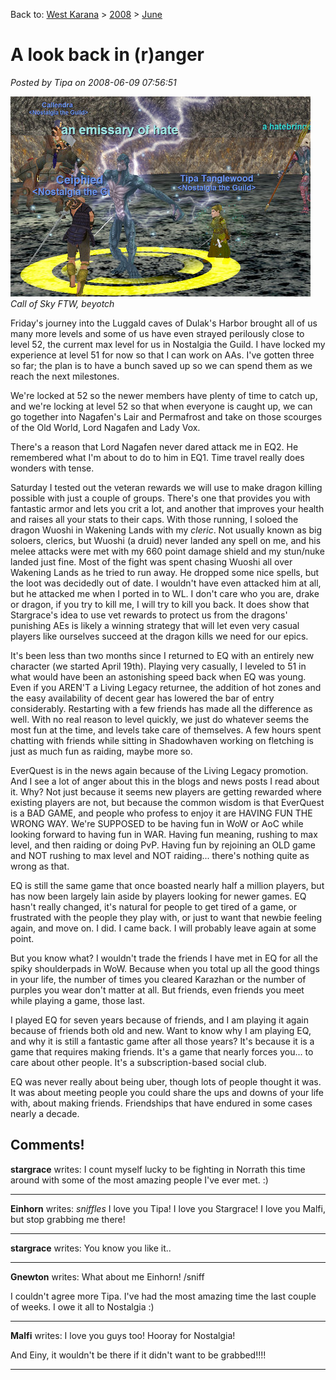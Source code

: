Back to: [West Karana](/posts/westkarana.md) > [2008](/posts/2008/westkarana.md) > [June](./westkarana.md)
# A look back in (r)anger

*Posted by Tipa on 2008-06-09 07:56:51*

![eqgame-2008-06-06-20-30-07-18.jpg](../../../uploads/2008/06/eqgame-2008-06-06-20-30-07-18.jpg)  
*Call of Sky FTW, beyotch*

Friday's journey into the Luggald caves of Dulak's Harbor brought all of us many more levels and some of us have even strayed perilously close to level 52, the current max level for us in Nostalgia the Guild. I have locked my experience at level 51 for now so that I can work on AAs. I've gotten three so far; the plan is to have a bunch saved up so we can spend them as we reach the next milestones.

We're locked at 52 so the newer members have plenty of time to catch up, and we're locking at level 52 so that when everyone is caught up, we can go together into Nagafen's Lair and Permafrost and take on those scourges of the Old World, Lord Nagafen and Lady Vox.

There's a reason that Lord Nagafen never dared attack me in EQ2. He remembered what I'm about to do to him in EQ1. Time travel really does wonders with tense.

Saturday I tested out the veteran rewards we will use to make dragon killing possible with just a couple of groups. There's one that provides you with fantastic armor and lets you crit a lot, and another that improves your health and raises all your stats to their caps. With those running, I soloed the dragon Wuoshi in Wakening Lands with my *cleric*. Not usually known as big soloers, clerics, but Wuoshi (a druid) never landed any spell on me, and his melee attacks were met with my 660 point damage shield and my stun/nuke landed just fine. Most of the fight was spent chasing Wuoshi all over Wakening Lands as he tried to run away. He dropped some nice spells, but the loot was decidedly out of date. I wouldn't have even attacked him at all, but he attacked me when I ported in to WL. I don't care who you are, drake or dragon, if you try to kill me, I will try to kill you back. It does show that Stargrace's idea to use vet rewards to protect us from the dragons' punishing AEs is likely a winning strategy that will let even very casual players like ourselves succeed at the dragon kills we need for our epics.

It's been less than two months since I returned to EQ with an entirely new character (we started April 19th). Playing very casually, I leveled to 51 in what would have been an astonishing speed back when EQ was young. Even if you AREN'T a Living Legacy returnee, the addition of hot zones and the easy availability of decent gear has lowered the bar of entry considerably. Restarting with a few friends has made all the difference as well. With no real reason to level quickly, we just do whatever seems the most fun at the time, and levels take care of themselves. A few hours spent chatting with friends while sitting in Shadowhaven working on fletching is just as much fun as raiding, maybe more so.

EverQuest is in the news again because of the Living Legacy promotion. And I see a lot of anger about this in the blogs and news posts I read about it. Why? Not just because it seems new players are getting rewarded where existing players are not, but because the common wisdom is that EverQuest is a BAD GAME, and people who profess to enjoy it are HAVING FUN THE WRONG WAY. We're SUPPOSED to be having fun in WoW or AoC while looking forward to having fun in WAR. Having fun meaning, rushing to max level, and then raiding or doing PvP. Having fun by rejoining an OLD game and NOT rushing to max level and NOT raiding... there's nothing quite as wrong as that.

EQ is still the same game that once boasted nearly half a million players, but has now been largely lain aside by players looking for newer games. EQ hasn't really changed, it's natural for people to get tired of a game, or frustrated with the people they play with, or just to want that newbie feeling again, and move on. I did. I came back. I will probably leave again at some point.

But you know what? I wouldn't trade the friends I have met in EQ for all the spiky shoulderpads in WoW. Because when you total up all the good things in your life, the number of times you cleared Karazhan or the number of purples you wear don't matter at all. But friends, even friends you meet while playing a game, those last.

I played EQ for seven years because of friends, and I am playing it again because of friends both old and new. Want to know why I am playing EQ, and why it is still a fantastic game after all those years? It's because it is a game that requires making friends. It's a game that nearly forces you... to care about other people. It's a subscription-based social club.

EQ was never really about being uber, though lots of people thought it was. It was about meeting people you could share the ups and downs of your life with, about making friends. Friendships that have endured in some cases nearly a decade.

## Comments!

**stargrace** writes: I count myself lucky to be fighting in Norrath this time around with some of the most amazing people I've ever met. :)

---

**Einhorn** writes: *sniffles* I love you Tipa! I love you Stargrace! I love you Malfi, but stop grabbing me there!

---

**stargrace** writes: You know you like it..

---

**Gnewton** writes: What about me Einhorn! /sniff

I couldn't agree more Tipa. I've had the most amazing time the last couple of weeks. I owe it all to Nostalgia :)

---

**Malfi** writes: I love you guys too! Hooray for Nostalgia!

And Einy, it wouldn't be there if it didn't want to be grabbed!!!!

---

